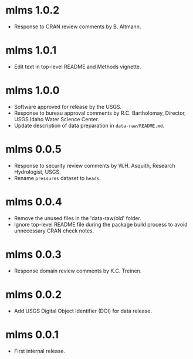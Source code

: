 # mlms 1.0.2

- Response to CRAN review comments by B. Altmann.

# mlms 1.0.1

- Edit text in top-level README and Methods vignette.

# mlms 1.0.0

- Software approved for release by the USGS.
- Response to bureau approval comments by R.C. Bartholomay, Director, USGS Idaho Water Science Center.
- Update description of data preparation in `data-raw/README.md`.

# mlms 0.0.5

- Response to security review comments by W.H. Asquith, Research Hydrologist, USGS.
- Rename `pressures` dataset to `heads`.

# mlms 0.0.4

- Remove the unused files in the 'data-raw/old' folder.
- Ignore top-level README file during the package build process to avoid unnecessary CRAN check notes.

# mlms 0.0.3

- Response domain review comments by K.C. Treinen.

# mlms 0.0.2

- Add USGS Digital Object Identifier (DOI) for data release.

# mlms 0.0.1

- First internal release.
